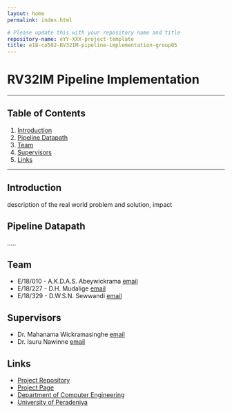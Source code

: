 ```yaml
---
layout: home
permalink: index.html

# Please update this with your repository name and title
repository-name: eYY-XXX-project-template
title: e18-co502-RV32IM-pipeline-implementation-group05
---
```


# RV32IM Pipeline Implementation

---


## Table of Contents
1. [Introduction](#introduction)
2. [Pipeline Datapath](#pipeline_datapath)
3. [Team](#team)
4. [Supervisors](#supervisors)
3. [Links](#links)

---

## Introduction

 description of the real world problem and solution, impact

## Pipeline Datapath

.....

## Team
-  E/18/010 - A.K.D.A.S. Abeywickrama [email](mailto:e18010@eng.pdn.ac.lk)
-  E/18/227 - D.H. Mudalige [email](mailto:e18227@eng.pdn.ac.lk)
-  E/18/329 - D.W.S.N. Sewwandi [email](mailto:e18329@eng.pdn.ac.lk)


## Supervisors
-  Dr. Mahanama Wickramasinghe [email](mailto:mahanamaw@eng.pdn.ac.lk)
-  Dr. Isuru Nawinne [email](mailto:isurunawinne@eng.pdn.ac.lk)


## Links

- [Project Repository](https://github.com/cepdnaclk/e18-co502-RV32IM-pipeline-implementation-group05)
- [Project Page](https://cepdnaclk.github.io/e18-co502-RV32IM-pipeline-implementation-group05/)
- [Department of Computer Engineering](http://www.ce.pdn.ac.lk/)
- [University of Peradeniya](https://eng.pdn.ac.lk/)


[//]: # (Please refer this to learn more about Markdown syntax)
[//]: # (https://github.com/adam-p/markdown-here/wiki/Markdown-Cheatsheet)
